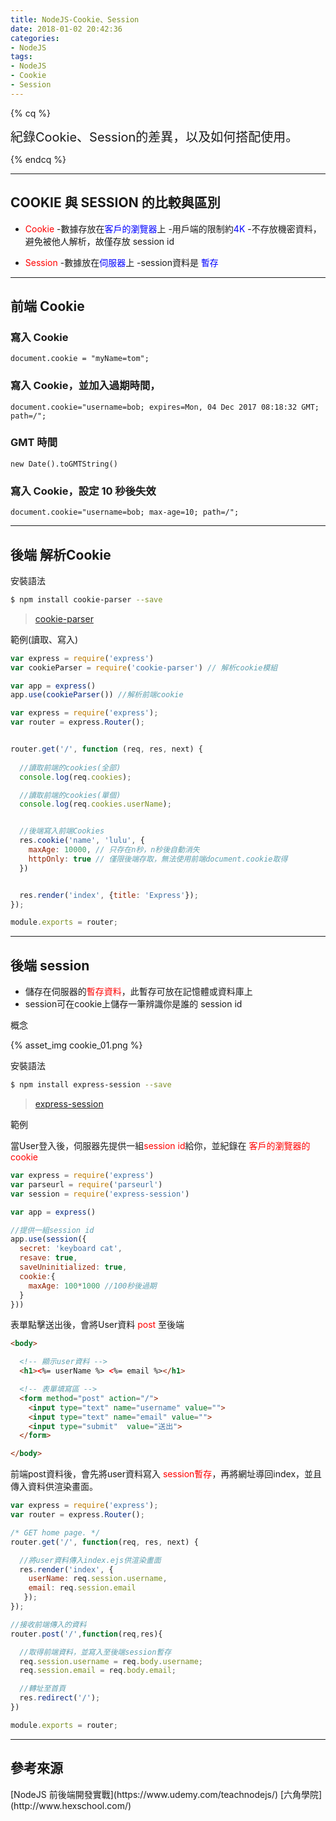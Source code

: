 ```yaml
---
title: NodeJS-Cookie、Session
date: 2018-01-02 20:42:36
categories: 
- NodeJS
tags:
- NodeJS
- Cookie
- Session
---
```



{% cq %}

<font style="font-size:20px;">紀錄Cookie、Session的差異，以及如何搭配使用。</font>

{% endcq %}

<!-- more -->
***

## COOKIE 與 SESSION 的比較與區別

- <font color="red">Cookie</font> 
  -數據存放在<font color="blue">客戶的瀏覽器</font>上
  -用戶端的限制約<font color="blue">4K</font>
  -不存放機密資料，避免被他人解析，故僅存放 session id

- <font color="red">Session</font> 
  -數據放在<font color="blue">伺服器</font>上
  -session資料是 <font color="blue">暫存</font>

***
## 前端 Cookie

### 寫入 Cookie

`document.cookie = "myName=tom";`

### 寫入 Cookie，並加入過期時間，

`document.cookie="username=bob; expires=Mon, 04 Dec 2017 08:18:32 GMT; path=/";`

### GMT 時間

`new Date().toGMTString()`

### 寫入 Cookie，設定 10 秒後失效

`document.cookie="username=bob; max-age=10; path=/";`


***
## 後端 解析Cookie

<span id="inline-blue">安裝語法</span>

``` zsh
$ npm install cookie-parser --save
```

> [cookie-parser](https://github.com/expressjs/cookie-parser)

<span id="inline-purple">範例(讀取、寫入)</span>


``` js app.js引用cookie-parser模組
var express = require('express')
var cookieParser = require('cookie-parser') // 解析cookie模組

var app = express()
app.use(cookieParser()) //解析前端cookie
```

``` js routes/index.js
var express = require('express');
var router = express.Router();


router.get('/', function (req, res, next) {
  
  //讀取前端的cookies(全部)
  console.log(req.cookies);

  //讀取前端的cookies(單個)
  console.log(req.cookies.userName);


  //後端寫入前端Cookies
  res.cookie('name', 'lulu', {
    maxAge: 10000, // 只存在n秒，n秒後自動消失
    httpOnly: true // 僅限後端存取，無法使用前端document.cookie取得
  })


  res.render('index', {title: 'Express'});
});

module.exports = router;
```

***
## 後端 session

- 儲存在伺服器的<font color="red">暫存資料</font>，此暫存可放在記憶體或資料庫上
- session可在cookie上儲存一筆辨識你是誰的 session id

<span id="inline-yellow">概念</span>

{% asset_img cookie_01.png %}

<span id="inline-blue">安裝語法</span>

``` zsh
$ npm install express-session --save
```

> [express-session](https://github.com/expressjs/session)


<span id="inline-purple">範例</span>

當User登入後，伺服器先提供一組<font color="red">session id</font>給你，並紀錄在 <font color="red">客戶的瀏覽器的cookie</font>

``` js app.js
var express = require('express')
var parseurl = require('parseurl')
var session = require('express-session')

var app = express()

//提供一組session id
app.use(session({
  secret: 'keyboard cat',
  resave: true,
  saveUninitialized: true,
  cookie:{
    maxAge: 100*1000 //100秒後過期
  }
}))
```

表單點擊送出後，會將User資料 <font color="red">post</font> 至後端

``` html html架構
<body>

  <!-- 顯示user資料 -->
  <h1><%= userName %> <%= email %></h1>

  <!-- 表單填寫區 -->
  <form method="post" action="/">
    <input type="text" name="username" value="">    
    <input type="text" name="email" value="">    
    <input type="submit"  value="送出">    
  </form>

</body>
```

前端post資料後，會先將user資料寫入 <font color="red">session暫存</font>，再將網址導回index，並且傳入資料供渲染畫面。

``` js index.js
var express = require('express');
var router = express.Router();

/* GET home page. */
router.get('/', function(req, res, next) {

  //將user資料傳入index.ejs供渲染畫面
  res.render('index', { 
    userName: req.session.username,
    email: req.session.email
   });
});

//接收前端傳入的資料
router.post('/',function(req,res){

  //取得前端資料，並寫入至後端session暫存
  req.session.username = req.body.username;
  req.session.email = req.body.email;

  //轉址至首頁
  res.redirect('/');
})

module.exports = router;
```

***
## 參考來源
<div class="note info">[NodeJS 前後端開發實戰](https://www.udemy.com/teachnodejs/)
[六角學院](http://www.hexschool.com/)</div>